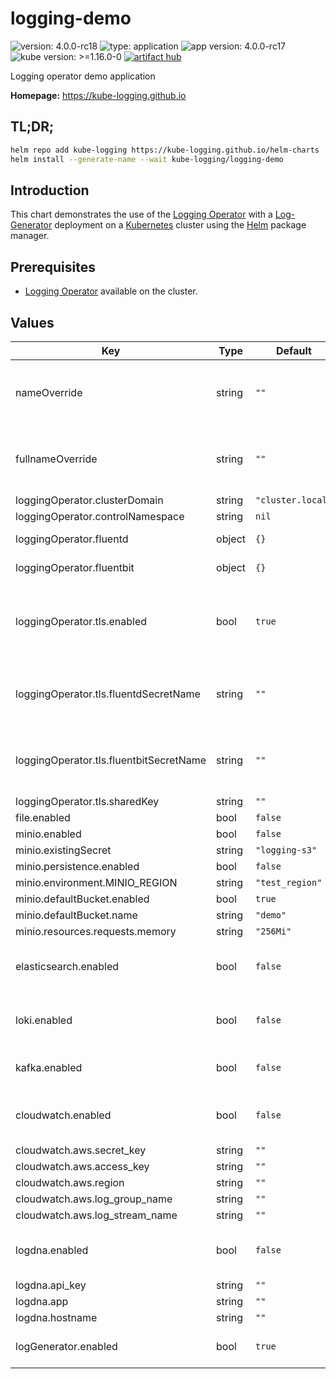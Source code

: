 # logging-demo

![version: 4.0.0-rc18](https://img.shields.io/badge/version-4.0.0--rc18-informational?style=flat-square) ![type: application](https://img.shields.io/badge/type-application-informational?style=flat-square) ![app version: 4.0.0-rc17](https://img.shields.io/badge/app%20version-4.0.0--rc17-informational?style=flat-square) ![kube version: >=1.16.0-0](https://img.shields.io/badge/kube%20version->=1.16.0--0-informational?style=flat-square) [![artifact hub](https://img.shields.io/badge/artifact%20hub-logging--demo-informational?style=flat-square)](https://artifacthub.io/packages/helm/kube-logging/logging-demo)

Logging operator demo application

**Homepage:** <https://kube-logging.github.io>

## TL;DR;

```bash
helm repo add kube-logging https://kube-logging.github.io/helm-charts
helm install --generate-name --wait kube-logging/logging-demo
```

## Introduction

This chart demonstrates the use of the [Logging Operator](https://github.com/kube-logging/helm-charts/tree/main/charts/logging-operator) with a
[Log-Generator](https://github.com/banzaicloud/log-generator) deployment on a [Kubernetes](http://kubernetes.io) cluster using the [Helm](https://helm.sh) package manager.

## Prerequisites

- [Logging Operator](https://github.com/kube-logging/logging-operator) available on the cluster.

## Values

| Key | Type | Default | Description |
|-----|------|---------|-------------|
| nameOverride | string | `""` | A name in place of the chart name for `app:` labels. |
| fullnameOverride | string | `""` | A name to substitute for the full names of resources. |
| loggingOperator.clusterDomain | string | `"cluster.local"` |  |
| loggingOperator.controlNamespace | string | `nil` |  |
| loggingOperator.fluentd | object | `{}` | Fluentd configuration |
| loggingOperator.fluentbit | object | `{}` | Fluentbit configuration |
| loggingOperator.tls.enabled | bool | `true` | Enable secure connection between fluentd and fluent-bit |
| loggingOperator.tls.fluentdSecretName | string | `""` | Specified secret name, which contain tls certs |
| loggingOperator.tls.fluentbitSecretName | string | `""` | Specified secret name, which contain tls certs |
| loggingOperator.tls.sharedKey | string | `""` |  |
| file.enabled | bool | `false` |  |
| minio.enabled | bool | `false` |  |
| minio.existingSecret | string | `"logging-s3"` |  |
| minio.persistence.enabled | bool | `false` |  |
| minio.environment.MINIO_REGION | string | `"test_region"` |  |
| minio.defaultBucket.enabled | bool | `true` |  |
| minio.defaultBucket.name | string | `"demo"` |  |
| minio.resources.requests.memory | string | `"256Mi"` |  |
| elasticsearch.enabled | bool | `false` | Enable ElasticSearch logging output |
| loki.enabled | bool | `false` | Enable Grafana Loki logging output |
| kafka.enabled | bool | `false` | Enable Kafka logging output |
| cloudwatch.enabled | bool | `false` | Enable AWS Cloudwatch logging output |
| cloudwatch.aws.secret_key | string | `""` |  |
| cloudwatch.aws.access_key | string | `""` |  |
| cloudwatch.aws.region | string | `""` |  |
| cloudwatch.aws.log_group_name | string | `""` |  |
| cloudwatch.aws.log_stream_name | string | `""` |  |
| logdna.enabled | bool | `false` | Enable LogDNA logging output |
| logdna.api_key | string | `""` |  |
| logdna.app | string | `""` |  |
| logdna.hostname | string | `""` |  |
| logGenerator.enabled | bool | `true` | Enable Demo Log-Gen application |
